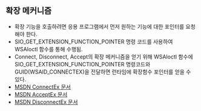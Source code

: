 ## 확장 메커니즘
* 확장 기능을 호출하려면 응용 프로그램에서 먼저 원하는 기능에 대한 포인터를 요청해야 한다.
* SIO_GET_EXTENSION_FUNCTION_POINTER 명령 코드를 사용하여 WSAIoctl 함수를 통해 수행됨.
* Connect, Disconnect, Accept의 확장 메커니즘을 얻기 위해 WSAIoctl 함수에 SIO_GET_EXTENSION_FUNCTION_POINTER 명령코드와 GUID(WSAID_CONNECTEX)을 전달하면 런타임에 확장함수 포인터를 얻을 수 있다.
* [MSDN ConnectEx 문서](https://docs.microsoft.com/en-us/windows/win32/api/mswsock/nc-mswsock-lpfn_connectex)
* [MSDN AcceptEx 문서](https://docs.microsoft.com/en-us/windows/win32/api/mswsock/nf-mswsock-acceptex)
* [MSDN DisconnectEx 문서](https://docs.microsoft.com/en-us/windows/win32/api/mswsock/nc-mswsock-lpfn_disconnectex)
